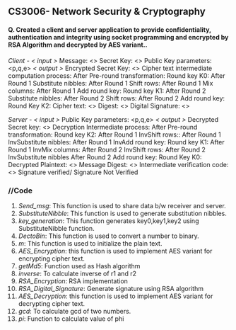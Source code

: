 ## CS3006- Network Security & Cryptography

#### Q. Created a client and server application to provide confidentiality, authentication and integrity using socket programming and encrypted by RSA Algorithm and decrypted by AES variant..
*Client -*
*< input >*
Message: <>
Secret Key: <>
Public Key parameters: <p,q,e>
*< output >*
Encrypted Secret Key: <>
Cipher text intermediate computation process:
After Pre-round transformation:
Round key K0:
After Round 1 Substitute nibbles:
After Round 1 Shift rows:
After Round 1 Mix columns:
After Round 1 Add round key:
Round key K1:
After Round 2 Substitute nibbles:
After Round 2 Shift rows:
After Round 2 Add round key:
Round Key K2:
Cipher text: <>
Digest: <>
Digital Signature: <>

*Server -*
*< input >*
Public Key parameters: <p,q,e>
*< output >*
Decrypted Secret key: <>
Decryption Intermediate process:
After Pre-round transformation:
Round key K2:
After Round 1 InvShift rows::
After Round 1 InvSubstitute nibbles:
After Round 1 InvAdd round key:
Round key K1:
After Round 1 InvMix columns:
After Round 2 InvShift rows:
After Round 2 InvSubstitute nibbles
After Round 2 Add round key:
Round Key K0:
Decrypted Plaintext: <>
Message Digest: <>
Intermediate verification code: <>
Signature verified/ Signature Not Verified

### //Code

1. *Send_msg*: This function is used to share data b/w receiver and server.
2. *SubstituteNibble*: This function is used to generate substitution nibbles.
3. *key_generation*: This function generates key0,key1,key2 using SubstituteNibble function.
4. *DectoBin*: This function is used to convert a number to binary.
5. *m*: This function is used to initialize the plain text.
6. *AES_Encryption*: this function is used to implement AES variant for encrypting cipher text.
7. *getMd5*: Function used as Hash algorithm
8. *inverse*: To calculate inverse of r1 and r2
9. *RSA_Encryption*: RSA implementation
10. *RSA_Digital_Signature*: Generate signature using RSA algorithm
11. *AES_Decryption*: this function is used to implement AES variant for decrypting cipher text.
12. *gcd*: To calculate gcd of two numbers.
13. *pi*: Function to calculate value of phi
